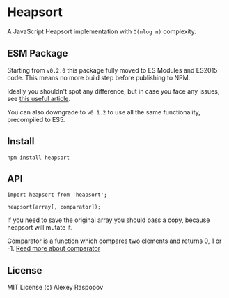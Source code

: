 # Heapsort

A JavaScript Heapsort implementation with `O(nlog n)` complexity.

## ESM Package

Starting from `v0.2.0` this package fully moved to ES Modules and ES2015 code. This means no more build step before publishing to NPM.

Ideally you shouldn't spot any difference, but in case you face any issues, see [this useful article](https://gist.github.com/sindresorhus/a39789f98801d908bbc7ff3ecc99d99c#how-can-i-move-my-commonjs-project-to-esm).

You can also downgrade to `v0.1.2` to use all the same functionality, precompiled to ES5.

## Install

    npm install heapsort

## API

    import heapsort from 'heapsort';

    heapsort(array[, comparator]);

If you need to save the original array you should pass a copy, because heapsort will mutate it.

Comparator is a function which compares two elements and returns 0, 1 or -1. [Read more about comparator](https://developer.mozilla.org/en-US/docs/Web/JavaScript/Reference/Global_Objects/Array/sort)

## License

MIT License (c) Alexey Raspopov
